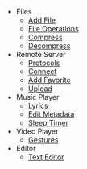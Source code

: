 <!-- docs/_sidebar.md -->

- Files
  - [Add File]()
  - [File Operations](files/operations.md)
  - [Compress](files/compress.md)
  - [Decompress](files/decompress.md)
- Remote Server
  - [Protocols](remote/protocols.md)
  - [Connect](remote/connect.md)
  - [Add Favorite](remote/favorite.md)
  - [Upload](remote/upload.md)
- Music Player
  - [Lyrics](music-player/lyrics.md)
  - [Edit Metadata](music-player/edit-metadata.md)
  - [Sleep Timer](music-player/sleep-timer.md)
- Video Player
  - [Gestures](video-player/gesture.md)
- Editor
  - [Text Editor]()